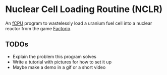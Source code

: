 
# Nuclear Cell Loading Routine (NCLR)

An [fCPU][1] program to wastelessly load a uranium fuel cell into a nuclear reactor from the game [Factorio][2].

[1]: https://mods.factorio.com/mod/fcpu
[2]: https://factorio.com/

## TODOs

- Explain the problem this program solves
- Write a tutorial with pictures for how to set it up
- Maybe make a demo in a gif or a short video

